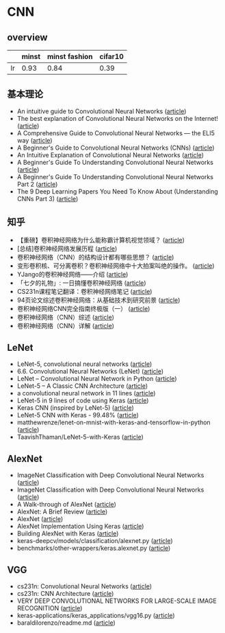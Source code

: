 # CNN

## overview

|    | minst | minst fashion | cifar10 |
|----|-------|---------------|---------|
| lr | 0.93  | 0.84          | 0.39    |

## 基本理论

- An intuitive guide to Convolutional Neural Networks ([article](https://www.freecodecamp.org/news/an-intuitive-guide-to-convolutional-neural-networks-260c2de0a050/))
- The best explanation of Convolutional Neural Networks on the Internet! ([article](https://medium.com/technologymadeeasy/the-best-explanation-of-convolutional-neural-networks-on-the-internet-fbb8b1ad5df8))
- A Comprehensive Guide to Convolutional Neural Networks — the ELI5 way ([article](https://towardsdatascience.com/a-comprehensive-guide-to-convolutional-neural-networks-the-eli5-way-3bd2b1164a53))
- A Beginner's Guide to Convolutional Neural Networks (CNNs) ([article](https://skymind.ai/wiki/convolutional-network))
- An Intuitive Explanation of Convolutional Neural Networks ([article](https://ujjwalkarn.me/2016/08/11/intuitive-explanation-convnets/))
- A Beginner's Guide To Understanding Convolutional Neural Networks ([article](https://adeshpande3.github.io/A-Beginner%27s-Guide-To-Understanding-Convolutional-Neural-Networks/))
- A Beginner's Guide To Understanding Convolutional Neural Networks Part 2 ([article](https://adeshpande3.github.io/adeshpande3.github.io/A-Beginner's-Guide-To-Understanding-Convolutional-Neural-Networks-Part-2/))
- The 9 Deep Learning Papers You Need To Know About (Understanding CNNs Part 3) ([article](https://adeshpande3.github.io/The-9-Deep-Learning-Papers-You-Need-To-Know-About.html))

## 知乎

- 【重磅】卷积神经网络为什么能称霸计算机视觉领域？ ([article](https://zhuanlan.zhihu.com/p/36160648))
- [总结]卷积神经网络发展历程 ([article](https://zhuanlan.zhihu.com/p/76275427))
- 卷积神经网络（CNN）的结构设计都有哪些思想？ ([article](https://www.zhihu.com/question/312556066/answer/600228264))
- 变形卷积核、可分离卷积？卷积神经网络中十大拍案叫绝的操作。 ([article](https://zhuanlan.zhihu.com/p/28749411))
- YJango的卷积神经网络——介绍 ([article](https://zhuanlan.zhihu.com/p/27642620))
- 「七夕的礼物」: 一日搞懂卷积神经网络 ([article](https://zhuanlan.zhihu.com/p/28863709))
- CS231n课程笔记翻译：卷积神经网络笔记 ([article](https://zhuanlan.zhihu.com/p/22038289))
- 94页论文综述卷积神经网络：从基础技术到研究前景 ([article](https://zhuanlan.zhihu.com/p/35388569))
- 卷积神经网络CNN完全指南终极版（一） ([article](https://zhuanlan.zhihu.com/p/27908027))
- 卷积神经网络（CNN）综述 ([article](https://zhuanlan.zhihu.com/p/51678022))
- 卷积神经网络（CNN）详解 ([article](https://zhuanlan.zhihu.com/p/47184529))

## LeNet

- LeNet-5, convolutional neural networks ([article](http://yann.lecun.com/exdb/lenet/))
- 6.6. Convolutional Neural Networks (LeNet) ([article](https://www.d2l.ai/chapter_convolutional-neural-networks/lenet.html))
- LeNet – Convolutional Neural Network in Python ([article](https://www.pyimagesearch.com/2016/08/01/lenet-convolutional-neural-network-in-python/))
- LeNet-5 – A Classic CNN Architecture ([article](https://engmrk.com/lenet-5-a-classic-cnn-architecture/))
- a convolutional neural network in 11 lines ([article](https://adventuresinmachinelearning.com/keras-tutorial-cnn-11-lines/))
- LeNet-5 in 9 lines of code using Keras ([article](https://medium.com/@mgazar/lenet-5-in-9-lines-of-code-using-keras-ac99294c8086))
- Keras CNN (inspired by LeNet-5) ([article](https://www.kaggle.com/ftence/keras-cnn-inspired-by-lenet-5))
- LeNet-5 CNN with Keras - 99.48% ([article](https://www.kaggle.com/curiousprogrammer/lenet-5-cnn-with-keras-99-48))
- matthewrenze/lenet-on-mnist-with-keras-and-tensorflow-in-python ([article](https://github.com/matthewrenze/lenet-on-mnist-with-keras-and-tensorflow-in-python))
- TaavishThaman/LeNet-5-with-Keras ([article](https://github.com/TaavishThaman/LeNet-5-with-Keras))

## AlexNet

- ImageNet Classification with Deep Convolutional Neural Networks ([article](https://papers.nips.cc/paper/4824-imagenet-classification-with-deep-convolutional-neural-networks.pdf))
- ImageNet Classification with Deep Convolutional Neural Networks ([article](http://vision.stanford.edu/teaching/cs231b_spring1415/slides/alexnet_tugce_kyunghee.pdf))
- A Walk-through of AlexNet ([article](https://medium.com/@smallfishbigsea/a-walk-through-of-alexnet-6cbd137a5637))
- AlexNet: A Brief Review ([article](https://medium.com/ai-research-lab-kampala/alexnet-a-brief-review-14979ce7cc84))
- AlexNet ([article](http://dandxy89.github.io/ImageModels/alexnet/))
- AlexNet Implementation Using Keras ([article](https://engmrk.com/alexnet-implementation-using-keras/))
- Building AlexNet with Keras ([article](https://www.mydatahack.com/building-alexnet-with-keras/))
- keras-deepcv/models/classification/alexnet.py ([article](https://github.com/eweill/keras-deepcv/blob/master/models/classification/alexnet.py))
- benchmarks/other-wrappers/keras.alexnet.py ([article](https://github.com/tensorpack/benchmarks/blob/master/other-wrappers/keras.alexnet.py))

## VGG

- cs231n: Convolutional Neural Networks ([article](http://cs231n.github.io/convolutional-networks/))
- cs231n: CNN Architecture ([article](http://cs231n.stanford.edu/slides/2019/cs231n_2019_lecture09.pdf))
- VERY DEEP CONVOLUTIONAL NETWORKS FOR LARGE-SCALE IMAGE RECOGNITION ([article](https://arxiv.org/pdf/1409.1556.pdf))
- keras-applications/keras_applications/vgg16.py ([article](https://github.com/keras-team/keras-applications/blob/master/keras_applications/vgg16.py))
- baraldilorenzo/readme.md ([article](https://gist.github.com/baraldilorenzo/07d7802847aaad0a35d3))
